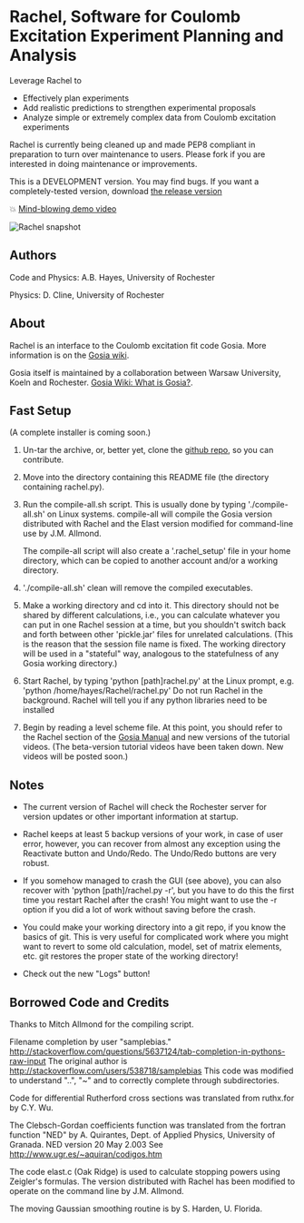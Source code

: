 Rachel, Software for Coulomb Excitation Experiment Planning and Analysis
======

Leverage Rachel to

* Effectively plan experiments
* Add realistic predictions to strengthen experimental proposals
* Analyze simple or extremely complex data from Coulomb excitation experiments

Rachel is currently being cleaned up and made PEP8 compliant in preparation to
turn over maintenance to users.  Please fork if you are interested in doing
maintenance or improvements.

This is a DEVELOPMENT version.  You may find bugs.  If you want a
completely-tested version, download [the release version](http://www-user.pas.rochester.edu/~gosia/mediawiki/index.php/Main_Page#Downloads)

:boom: [Mind-blowing demo video](http://youtu.be/moVVC-GODzQ)

![Rachel snapshot](http://www-user.pas.rochester.edu/~gosia/mediawiki/images/4/41/Guisnapshot.png)


Authors
------

  Code and Physics:  A.B. Hayes, University of Rochester

  Physics:           D. Cline, University of Rochester

About
------

Rachel is an interface to the Coulomb excitation fit code Gosia.  More
information is on the [Gosia wiki](http://www-user.pas.rochester.edu/~gosia/mediawiki/index.php?title=Rachel_GUI&oldid=830).

Gosia itself is maintained by a collaboration between Warsaw University, Koeln
and Rochester.  [Gosia Wiki: What is Gosia?](http://www-user.pas.rochester.edu/~gosia/mediawiki/index.php?title=What_is_Gosia%3F&oldid=297).


Fast Setup
------

(A complete installer is coming soon.)

1. Un-tar the archive, or, better yet, clone the [github repo](http://github.com/adamhayes/Rachel), so you can contribute.

2. Move into the directory containing this README file (the directory containing rachel.py).

3. Run the compile-all.sh script.  This is usually done by typing
   './compile-all.sh' on Linux systems.  compile-all will compile the Gosia
   version distributed with Rachel and the Elast version modified for
   command-line use by J.M. Allmond.

   The compile-all script will also create a '.rachel_setup' file in your home
   directory, which can be copied to another account and/or a working
   directory.

4. './compile-all.sh' clean will remove the compiled executables.

5. Make a working directory and cd into it.  This directory should not be
   shared by different calculations, i.e., you can calculate whatever you can
   put in one Rachel session at a time, but you shouldn't switch back and forth
   between other 'pickle.jar' files for unrelated calculations.  (This is the
   reason that the session file name is fixed.  The working directory will be
   used in a "stateful" way, analogous to the statefulness of any Gosia working
   directory.)

6. Start Rachel, by typing 'python [path]rachel.py' at the Linux prompt, e.g.
   'python /home/hayes/Rachel/rachel.py'  Do not run Rachel in the background.
   Rachel will tell you if any python libraries need to be installed

7. Begin by reading a level scheme file.  At this point, you should refer to
   the Rachel section of the [Gosia Manual](http://www-user.pas.rochester.edu/~gosia/mediawiki/index.php/Main_Page#Downloads)
   and new versions of the tutorial videos.  (The beta-version tutorial videos
   have been taken down.  New videos will be posted soon.)

Notes
------

* The current version of Rachel will check the Rochester server for version
  updates or other important information at startup.

* Rachel keeps at least 5 backup versions of your work, in case of user error,
  however, you can recover from almost any exception using the Reactivate
  button and Undo/Redo.  The Undo/Redo buttons are very robust.

* If you somehow managed to crash the GUI (see above), you can also recover
  with 'python [path]/rachel.py -r', but you have to do this the first time you
  restart Rachel after the crash!  You might want to use the -r option if you
  did a lot of work without saving before the crash.

* You could make your working directory into a git repo, if you know the basics
  of git.  This is very useful for complicated work where you might want to
  revert to some old calculation, model, set of matrix elements, etc.  git
  restores the proper state of the working directory!

* Check out the new "Logs" button!

Borrowed Code and Credits
------

Thanks to Mitch Allmond for the compiling script.

Filename completion by user "samplebias."
http://stackoverflow.com/questions/5637124/tab-completion-in-pythons-raw-input
The original author is http://stackoverflow.com/users/538718/samplebias
This code was modified to understand "..", "~" and to correctly complete through subdirectories.

Code for differential Rutherford cross
sections was translated from ruthx.for
by C.Y. Wu.

The Clebsch-Gordan coefficients function was
translated from the fortran function "NED" by
A. Quirantes, Dept.  of Applied Physics,
University of Granada.
NED version 20 May 2.003
See http://www.ugr.es/~aquiran/codigos.htm

The code elast.c (Oak Ridge) is used
to calculate stopping powers using
Zeigler's formulas.  The version
distributed with Rachel has been
modified to operate on the command
line by J.M. Allmond.

The moving Gaussian smoothing routine is by
S. Harden, U. Florida.

